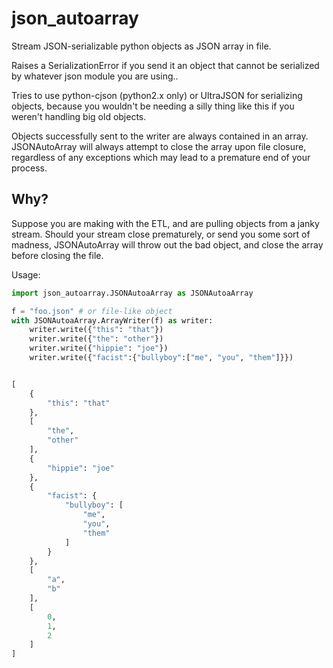 # json_autoarray

Stream JSON-serializable python objects as JSON array in file.

Raises a SerializationError if you send it an object that cannot be serialized by whatever json module you are using..
        
Tries to use python-cjson (python2.x only) or UltraJSON  for serializing objects, because you wouldn't be needing a silly thing like this if you weren't handling big old objects.

Objects successfully sent to the writer are always contained in an array. JSONAutoArray will always attempt to close the array upon file closure, regardless of any exceptions which may lead to a premature end of your process.

## Why?

Suppose you are making with the ETL, and are pulling objects from a janky stream. Should your stream close prematurely, or send you some sort of madness, JSONAutoArray will throw out the bad object, and close the array before closing the file. 

Usage:
```python
import json_autoarray.JSONAutoaArray as JSONAutoaArray

f = "foo.json" # or file-like object
with JSONAutoaArray.ArrayWriter(f) as writer:
	writer.write({"this": "that"})
	writer.write({"the": "other"})
	writer.write({"hippie": "joe"})
	writer.write({"facist":{"bullyboy":["me", "you", "them"]}})


[
	{
		"this": "that"
	},
	[
		"the",
		"other"
	],
	{
		"hippie": "joe"
	},
	{
		"facist": {
			"bullyboy": [
				"me",
				"you",
				"them"
			]
		}
	},
	[
		"a",
		"b"
	],
	[
		0,
		1,
		2
	]
]
```
